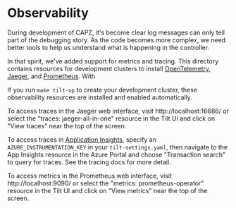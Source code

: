 # Observability

During development of CAPZ, it's become clear log messages can only tell part of the debugging
story. As the code becomes more complex, we need better tools to help us understand what is
happening in the controller.

In that spirit, we've added support for metrics and tracing. This directory contains resources for
development clusters to install [OpenTelemetry](https://opentelemetry.io/),
[Jaeger](https://github.com/jaegertracing/jaeger-operator), and
[Prometheus](https://github.com/prometheus-operator/prometheus-operator). With

If you run `make tilt-up` to create your development cluster, these observability resources are
installed and enabled automatically.

<!-- markdown-link-check-disable-next-line -->
To access traces in the Jaeger web interface, visit http://localhost:16686/ or select the
"traces: jaeger-all-in-one" resource in the Tilt UI and click on "View traces" near the top of
the screen.

To access traces in
[Application Insights](https://learn.microsoft.com/azure/azure-monitor/app/app-insights-overview),
specify an `AZURE_INSTRUMENTATION_KEY` in your `tilt-settings.yaml`, then navigate to the
App Insights resource in the Azure Portal and choose "Transaction search" to query for traces. See
the tracing docs for more detail.

<!-- markdown-link-check-disable-next-line -->
To access metrics in the Prometheus web interface, visit http://localhost:9090/ or select the
"metrics: prometheus-operator" resource in the Tilt UI and click on "View metrics" near the top of
the screen.
